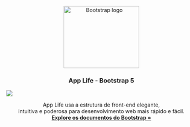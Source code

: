 <p align="center">
  <a href="https://getbootstrap.com/">
    <img src="https://getbootstrap.com/docs/5.1/assets/brand/bootstrap-logo-shadow.png" alt="Bootstrap logo" width="200" height="165">
  </a>
</p>

<h3 align="center">App Life - Bootstrap 5</h3>

<img src="https://camo.githubusercontent.com/9d55d2a22b4639001a7585df1643c8cddc695cec9bc6c6401e00e4d64fc04c78/68747470733a2f2f69322e77702e636f6d2f696c6f7665636f64652e636f6d2e62722f77702d636f6e74656e742f75706c6f6164732f323032302f30332f706f73745f6f6b2e6769663f6669743d3230302532433230392673736c3d31" />

<p align="center">
  App Life usa a estrutura de front-end elegante, <br> intuitiva e poderosa para desenvolvimento web mais rápido e fácil.
  <br>
  <a href="https://getbootstrap.com/docs/5.1/"><strong>Explore os documentos do Bootstrap »</strong></a>
  <br>
  <br>
</p>
